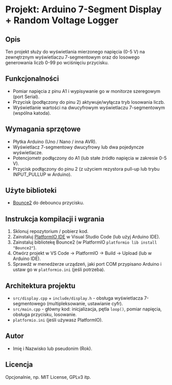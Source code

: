 # Projekt: Arduino 7-Segment Display + Random Voltage Logger

## Opis
Ten projekt służy do wyświetlania mierzonego napięcia (0-5 V) na zewnętrznym wyświetlaczu 7-segmentowym oraz do losowego generowania liczb 0-99 po wciśnięciu przycisku. 

## Funkcjonalności
- Pomiar napięcia z pinu A1 i wypisywanie go w monitorze szeregowym (port Serial). 
- Przycisk (podłączony do pinu 2) aktywuje/wyłącza tryb losowania liczb.
- Wyświetlanie wartości na dwucyfrowym wyświetlaczu 7-segmentowym (wspólna katoda).

## Wymagania sprzętowe
- Płytka Arduino (Uno / Nano / inna AVR).
- Wyświetlacz 7-segmentowy dwucyfrowy lub dwa pojedyncze wyświetlacze.
- Potencjometr podłączony do A1 (lub stałe źródło napięcia w zakresie 0-5 V).
- Przycisk podłączony do pinu 2 (z użyciem rezystora pull-up lub trybu INPUT_PULLUP w Arduino).

## Użyte biblioteki
- [Bounce2](https://github.com/thomasfredericks/Bounce2) do debouncu przycisku.

## Instrukcja kompilacji i wgrania
1. Sklonuj repozytorium / pobierz kod.
2. Zainstaluj [PlatformIO IDE](https://platformio.org/) w Visual Studio Code (lub użyj Arduino IDE). 
3. Zainstaluj bibliotekę Bounce2 (w PlatformIO `platformio lib install "Bounce2"`).
4. Otwórz projekt w VS Code -> PlatformIO -> Build -> Upload (lub w Arduino IDE).
5. Sprawdź w menedżerze urządzeń, jaki port COM przypisano Arduino i ustaw go w `platformio.ini` (jeśli potrzeba).

## Architektura projektu
- `src/display.cpp` + `include/display.h` - obsługa wyświetlacza 7-segmentowego (multipleksowanie, ustawianie cyfr).
- `src/main.cpp` - główny kod: inicjalizacja, pętla `loop()`, pomiar napięcia, obsługa przycisku, losowanie.
- `platformio.ini` (jeśli używasz PlatformIO).

## Autor
- Imię i Nazwisko lub pseudonim (Rok).

## Licencja
Opcjonalnie, np. MIT License, GPLv3 itp.
